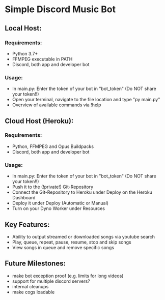 # Simple Discord Music Bot

## Local Host:
### Requirements:
* Python 3.7+
* FFMPEG executable in PATH
* Discord, both app and developer bot

### Usage:
* In main.py: Enter the token of your bot in "bot_token" (Do NOT share your token!!)
* Open your terminal, navigate to the file location and type "py main.py"
* Overview of available commands via !help
  
## Cloud Host (Heroku):
### Requirements:
* Python, FFMPEG and Opus Buildpacks
* Discord, both app and developer bot
  
### Usage:
* In main.py: Enter the token of your bot in "bot_token" (Do NOT share your token!!)
* Push it to the (!private!) Git-Repository
* Connect the Git-Repository to Heroku under Deploy on the Heroku Dashboard
* Deploy it under Deploy (Automatic or Manual)
* Turn on your Dyno Worker under Resources

## Key Features:
* Ability to output streamed or downloaded songs via youtube search
* Play, queue, repeat, pause, resume, stop and skip songs
* View songs in queue and remove specific songs

## Future Milestones:
* make bot exception proof (e.g. limits for long videos)
* support for multiple discord servers?
* internal cleanups
* make cogs loadable
